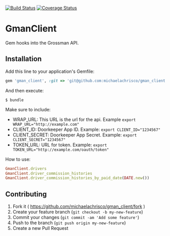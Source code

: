 [![Build Status](https://travis-ci.org/westernmilling/gman_client.svg?branch=master)](https://travis-ci.org/westernmilling/gman_client) [![Coverage Status](https://coveralls.io/repos/westernmilling/gman_client/badge.svg)](https://coveralls.io/r/westernmilling/gman_client)
# GmanClient

Gem hooks into the Grossman API.

## Installation

Add this line to your application's Gemfile:

```ruby
gem 'gman_client', :git => 'git@github.com:michaelachrisco/gman_client.git'
```

And then execute:

    $ bundle

Make sure to include:
* WRAP_URL: This URL is the url for the api. Example ```export WRAP_URL="http://example.com"```
* CLIENT_ID: Doorkeeper App ID. Example: ```export CLIENT_ID="1234567"```
* CLIENT_SECRET: Doorkeeper App Secret. Example: ```export CLIENT_SECRET="1234567"```
* TOKEN_URL: URL for token. Example:  ```export TOKEN_URL="http://example.com/oauth/token"```


How to use:
```Ruby
GmanClient.drivers
GmanClient.driver_commission_histories
GmanClient.driver_commission_histories_by_paid_date(DATE.new())
```

## Contributing

1. Fork it ( https://github.com/michaelachrisco/gman_client/fork )
2. Create your feature branch (`git checkout -b my-new-feature`)
3. Commit your changes (`git commit -am 'Add some feature'`)
4. Push to the branch (`git push origin my-new-feature`)
5. Create a new Pull Request
